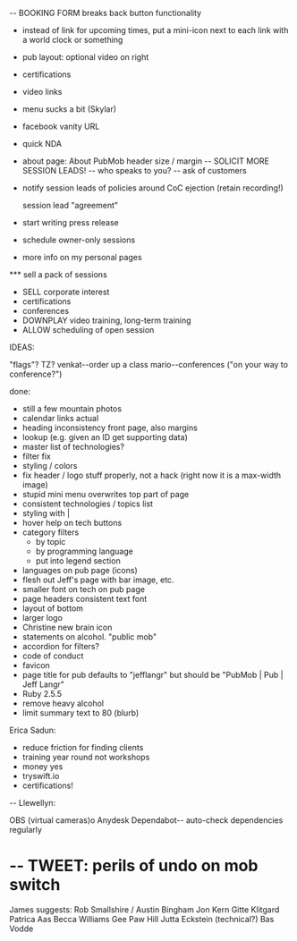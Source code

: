 -- BOOKING FORM breaks back button functionality

- instead of link for upcoming times, put a mini-icon next to each link with a world clock or something
- pub layout: optional video on right
- certifications
- video links
- menu sucks a bit (Skylar)
- facebook vanity URL
- quick NDA
- about page: About PubMob header size / margin
-- SOLICIT MORE SESSION LEADS!
  -- who speaks to you? -- ask of customers

- notify session leads of policies around CoC ejection (retain recording!)

    session lead "agreement"

- start writing press release

- schedule owner-only sessions

- more info on my personal pages

*** sell a pack of sessions

* SELL corporate interest
* certifications
* conferences
* DOWNPLAY video training, long-term training
* ALLOW scheduling of open session

IDEAS:

"flags"? TZ?
venkat--order up a class
mario--conferences ("on your way to conference?")


done:

- still a few mountain photos
- calendar links actual
- heading inconsistency front page, also margins
- lookup (e.g. given an ID get supporting data)
- master list of technologies?
- filter fix
- styling / colors
- fix header / logo stuff properly, not a hack (right now it is a max-width image)
- stupid mini menu overwrites top part of page
- consistent technologies / topics list
- styling with |
- hover help on tech buttons
- category filters
    - by topic
    - by programming language
    - put into legend section
- languages on pub page (icons)
- flesh out Jeff's page with bar image, etc.
- smaller font on tech on pub page
- page headers consistent text font
- layout of bottom
- larger logo
- Christine new brain icon
- statements on alcohol. "public mob"
- accordion for filters?
- code of conduct
- favicon
- page title for pub defaults to "jefflangr" but should be "PubMob | Pub | Jeff Langr"
- Ruby 2.5.5
- remove heavy alcohol
- limit summary text to 80 (blurb)


Erica Sadun:
- reduce friction for finding clients
- training year round not workshops
- money yes
- tryswift.io
- certifications!

--
Llewellyn:

OBS (virtual cameras)o
Anydesk
Dependabot-- auto-check dependencies regularly

--
TWEET: perils of undo on mob switch
==
James suggests:
Rob Smallshire / Austin Bingham 
Jon Kern
Gitte Klitgard
Patrica Aas
Becca Williams
Gee Paw Hill
Jutta Eckstein (technical?)
Bas Vodde
